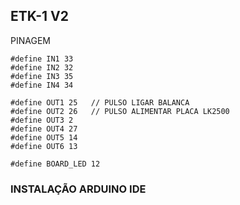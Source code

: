 ## ETK-1 V2


PINAGEM
```
#define IN1 33
#define IN2 32
#define IN3 35
#define IN4 34

#define OUT1 25   // PULSO LIGAR BALANCA
#define OUT2 26   // PULSO ALIMENTAR PLACA LK2500
#define OUT3 2
#define OUT4 27
#define OUT5 14
#define OUT6 13

#define BOARD_LED 12
```

### INSTALAÇÃO ARDUINO IDE

